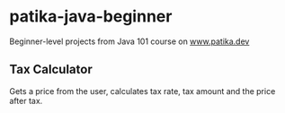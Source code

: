 # patika-java-beginner
Beginner-level projects from Java 101 course on www.patika.dev

## Tax Calculator
Gets a price from the user, calculates tax rate, tax amount and the price after tax. 
